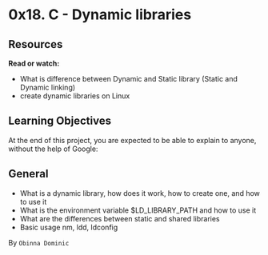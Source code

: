 # **0x18. C - Dynamic libraries**

## **Resources**
**Read or watch:**

* What is difference between Dynamic and Static library (Static and Dynamic linking)
* create dynamic libraries on Linux

## **Learning Objectives**
At the end of this project, you are expected to be able to explain to anyone, without the help of Google:

## **General**
* What is a dynamic library, how does it work, how to create one, and how to use it
* What is the environment variable $LD_LIBRARY_PATH and how to use it
* What are the differences between static and shared libraries
* Basic usage nm, ldd, ldconfig

By `Obinna Dominic`
